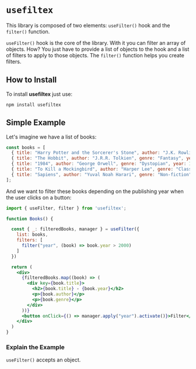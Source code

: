 # `usefiltex`

This library is composed of two elements: `useFilter()` hook and the `filter()` function.

`useFilter()` hook is the core of the library. With it you can filter an array of objects. How? You just have to provide a list of objects to the hook and a list of filters to apply to those objects. The `filter()` function helps you create filters.

## How to Install

To install **usefiltex** just use:

```cli
npm install usefiltex
```

## Simple Example

Let's imagine we have a list of books:

```jsx
const books = [
  { title: "Harry Potter and the Sorcerer's Stone", author: "J.K. Rowling", genre: "Fantasy", year: 1997 },
  { title: "The Hobbit", author: "J.R.R. Tolkien", genre: "Fantasy", year: 1937 },
  { title: "1984", author: "George Orwell", genre: "Dystopian", year: 1949 },
  { title: "To Kill a Mockingbird", author: "Harper Lee", genre: "Classic", year: 1960 },
  { title: "Sapiens", author: "Yuval Noah Harari", genre: "Non-fiction", year: 2011 }
];
```

And we want to filter these books depending on the publishing year when the user clicks on a button:

```jsx
import { useFilter, filter } from 'usefiltex';

function Books() {

  const { _: filteredBooks, manager } = useFilter({
    list: books,
    filters: [
      filter("year", (book) => book.year > 2000)
    ]
  })

  return (
    <div>
      {filteredBooks.map((book) => (
        <div key={book.title}>
          <h2>{book.title} - {book.year}</h2>
          <p>{book.author}</p>
          <p>{book.genre}</p>
        </div>
      ))}
      <button onClick={() => manager.apply("year").activate()}>Filter</button>
    </div>
  )
}
```

### Explain the Example

`useFilter()` accepts an object.
